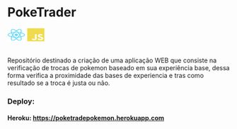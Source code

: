 # PokeTrader

<div>
 <img alt="Thyago-React" height="30" width="40" src="https://raw.githubusercontent.com/devicons/devicon/master/icons/react/react-original.svg">
 <img alt="Thyago-Js" height="30" width="40" src="https://raw.githubusercontent.com/devicons/devicon/master/icons/javascript/javascript-plain.svg">
</div></br>

Repositório destinado a criação de uma aplicação WEB que consiste na verificação de trocas de pokemon baseado em sua experiência base, dessa forma verifica a proximidade das bases de experiencia e tras como resultado se a troca é justa ou não.

### Deploy:

#### Heroku: https://poketradepokemon.herokuapp.com

